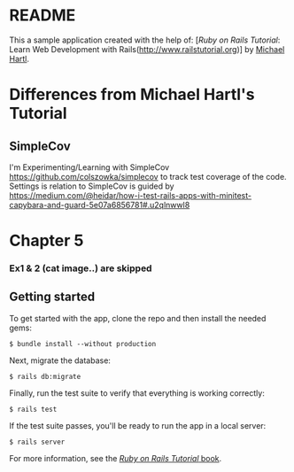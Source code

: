 # README

This a sample application created with the help of:
[*Ruby on Rails Tutorial*: Learn Web Development with Rails(http://www.railstutorial.org)]
by [Michael Hartl](http://www.michaelhartl.com/).

# Differences from Michael Hartl's Tutorial

## SimpleCov
I'm Experimenting/Learning with SimpleCov https://github.com/colszowka/simplecov
to track test coverage of the code.
Settings is relation to SimpleCov is guided by https://medium.com/@heidar/how-i-test-rails-apps-with-minitest-capybara-and-guard-5e07a6856781#.u2qlnwwl8

# Chapter 5
### Ex1 & 2 (cat image..) are skipped

## Getting started

To get started with the app, clone the repo and then install the needed gems:

```
$ bundle install --without production
```

Next, migrate the database:

```
$ rails db:migrate
```

Finally, run the test suite to verify that everything is working correctly:

```
$ rails test
```

If the test suite passes, you'll be ready to run the app in a local server:

```
$ rails server
```

For more information, see the
[*Ruby on Rails Tutorial* book](http://www.railstutorial.org/book).
